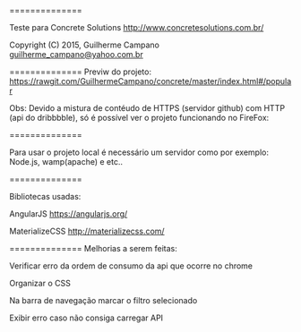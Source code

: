 
==============

Teste para Concrete Solutions http://www.concretesolutions.com.br/

Copyright (C) 2015, Guilherme Campano <guilherme_campano@yahoo.com.br>

==============
Previw do projeto:
https://rawgit.com/GuilhermeCampano/concrete/master/index.html#/popular

Obs: Devido a mistura de contéudo de HTTPS (servidor github) com HTTP (api do dribbbble),
 só é possível ver o projeto funcionando no FireFox:



==============

Para usar o projeto local é necessário um servidor como por exemplo:
Node.js, wamp(apache) e etc..

==============

Bibliotecas usadas:

AngularJS https://angularjs.org/

MaterializeCSS http://materializecss.com/

==============
Melhorias a serem feitas:

Verificar erro da ordem de consumo da api que ocorre no chrome

Organizar o CSS

Na barra de navegação marcar o filtro selecionado

Exibir erro caso não consiga carregar API
